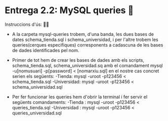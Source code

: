 # Entrega 2.2: MySQL queries 🔬   

Instruccions d'ús: 🧙‍♂️

- A la carpeta mysql-queries trobem, d'una banda, les dues bases de dates schema_tienda.sql i schema_universidad, i per l'altre trobem les queries(cerques especifiques) corresponents a cadascuna de les bases de dades identificades pel nom.

- Primer de tot hem de crear les bases de dades amb els scripts, schema_tienda.sql, schema_universidad.sq amb el comandament mysql -u[nomusuari] -p[password] < [nomarxiu.sql] en el nostre cas concret serien els següents:
-Tienda: mysql -uroot -p123456 < schema_tienda.sql
-Universidad: mysql -uroot -p123456 < schema_universidad.sql

- Per fer funcionar les queries hem d'obrir la terminal i fer servir el següents comandaments:
-Tienda : mysql -uroot -p123456 < queries_tienda.sql
-Universidad : mysql -uroot -p123456 < queries_universidad.sql

